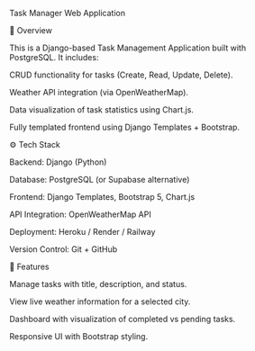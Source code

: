 Task Manager Web Application

📌 Overview

This is a Django-based Task Management Application built with PostgreSQL.
It includes:

CRUD functionality for tasks (Create, Read, Update, Delete).

Weather API integration (via OpenWeatherMap).

Data visualization of task statistics using Chart.js.

Fully templated frontend using Django Templates + Bootstrap.

⚙️ Tech Stack

Backend: Django (Python)

Database: PostgreSQL (or Supabase alternative)

Frontend: Django Templates, Bootstrap 5, Chart.js

API Integration: OpenWeatherMap API

Deployment: Heroku / Render / Railway

Version Control: Git + GitHub

🚀 Features

Manage tasks with title, description, and status.

View live weather information for a selected city.

Dashboard with visualization of completed vs pending tasks.

Responsive UI with Bootstrap styling.
